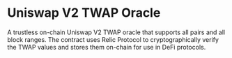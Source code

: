 # Uniswap V2 TWAP Oracle

A trustless on-chain Uniswap V2 TWAP oracle that supports all pairs and all block ranges. The contract uses Relic Protocol to cryptographically verify the TWAP values and stores them on-chain for use in DeFi protocols.

